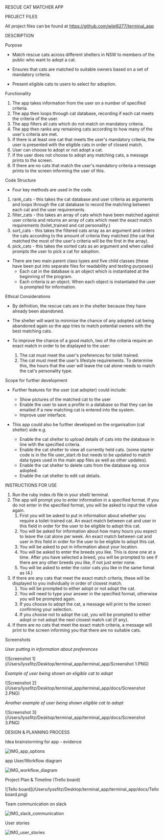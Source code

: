 RESCUE CAT MATCHER APP



PROJECT FILES

All project files can be found at https://github.com/wlei6277/terminal_app



DESCRIPTION

Purpose

- Match rescue cats across different shelters in NSW to members of the public who want to adopt a cat. 

- Ensures that cats are matched to suitable owners based on a set of mandatory criteria.

- Present eligible cats to users to select for adoption.

  

Functionality

1. The app takes information from the user on a number of specified criteria.
2. The app then loops through cat database, recording if each cat meets the criteria of the user.
3. The app filters all cats which do not match on mandatory criteria.
4. The app then ranks any remaining cats according to how many of the user's criteria are met.
5. If there is at least one cat that meets the user's mandatory criteria, the user is presented with the eligible cats in order of closest match. 
6. User can choose to adopt or not adopt a cat. 
7. If the user does not choose to adopt any matching cats, a message prints to the screen.
8. If there are no cats that match the user's mandatory criteria a message prints to the screen informing the user of this. 



Code Structure

* Four key methods are used in the code. 

1. rank_cats - this takes the cat database and user criteria as arguments and loops through the cat database to record the matching between each cat and the user requirements. 
2. filter_cats - this takes an array of cats which have been matched against user criteria and returns an array of cats which meet the exact match requirements (toilet_trained and cat personality.) 
3. sort_cats - this takes the filtered cats array as an argument and orders the cats according to the amount of criteria they matched (the cat that matched the most of the user's criteria will be the first in the array).
4. pick_cats - this takes the sorted cats as an argument and when called prompts the user to pick a cat for adoption. 

* There are two main parent class types and five child classes (these have been put into separate files for readability and testing purposes)
  * Each cat in the database is an object which is instantiated at the beginning of the program.
  * Each criteria is an object. When each object is instantiated the user is prompted for information. 



Ethical Considerations

* By definition, the rescue cats are in the shelter because they have already been abandoned.

* The shelter will want to minimise the chance of any adopted cat being abandoned again so the app tries to match potential owners with the best matching cats.

* To improve the chance of a good match, two of the criteria require an exact match in order to be displayed to the user:

  1. The cat must meet the user's preferences for toilet trained. 
  2. The cat must meet the user's lifestyle requirements. To determine this, the hours that the user will leave the cat alone needs to match the cat's personality type. 

  

Scope for further development 

* Further features for the user (cat adopter) could include:

  - Show pictures of the matched cat to the user
  - Enable the user to save a profile in a database so that they can be emailed if a new matching cat is entered into the system. 
  - Improve user interface.

* This app could also be further developed on the organisation (cat shelter) side e.g.

  * Enable the cat shelter to upload details of cats into the database in line with the specified criteria.
  * Enable the cat shelter to view all currently held cats. (some starter code is in the file user_start.rb but needs to be updated to match data types used in the main app files as well as other updates).
  * Enable the cat shelter to delete cats from the database eg. once adopted.
  * Enable the cat shelter to edit cat details. 

  

INSTRUCTIONS FOR USE

1. Run the ruby index.rb file in your shell/ terminal.
2. The app will prompt you to enter information in a specified format. If you do not enter in the specified format, you will be asked to input the value again.
   1. First you will be asked to put in information about whether you require a toilet-trained cat. An exact match between cat and user in this field in order for the user to be eligible to adopt this cat.   
   2. You will be asked for information about how many hours you expect to leave the cat alone per week. An exact match between cat and user in this field in order for the user to be eligible to adopt this cat.    
   3. You will be asked to put in information about your location. 
   4. You will be asked to enter the breeds you like. This is done one at a time. After you have selected a breed, you will be prompted to see if there are any other breeds you like, if not just enter none.
   5. You will be asked to enter the color cats you like in the same fomat as (4.)
3. If there are any cats that meet the exact match criteria, these will be displayed to you individually in order of closest match. 
   1. You will be prompted to either adopt or not adopt the cat.
   2. You will need to type your answer in the specified format, otherwise you will be prompted again.
   3. If you choose to adopt the cat, a message will print to the screen confirming your selection. 
   4. If you choose not to adopt the cat, you will be prompted to either adopt or not adopt the next closest match cat (if any). 
4. If there are no cats that meet the exact match criteria, a message will print to the screen informing you that there are no suitable cats. 



Screenshots

*User putting in information about preferences*

![Screenshot 1](/Users/lyssfitz/Desktop/terminal_app/terminal_app/Screenshot 1.PNG)

*Example of user being shown an eligible cat to adopt*

![Screenshot 2](/Users/lyssfitz/Desktop/terminal_app/terminal_app/docs/Screenshot 2.PNG)

*Another example of user being shown eligible cat to adopt*

![Screenshot 3](/Users/lyssfitz/Desktop/terminal_app/terminal_app/docs/Screenshot 3.PNG)

DESIGN & PLANNING PROCESS

Idea brainstorming for app - evidence

![IMG_app_options](/Users/lyssfitz/Desktop/terminal_app/terminal_app/docs/IMG_app_options.jpg)

app User/Workflow diagram 

![IMG_workflow_diagram](/Users/lyssfitz/Desktop/terminal_app/terminal_app/docs/IMG_workflow_diagram.jpeg)

Project Plan & Timeline (Trello board)

![Tello board](/Users/lyssfitz/Desktop/terminal_app/terminal_app/docs/Tello board.png)



Team communication on slack

![IMG_slack_communication](/Users/lyssfitz/Desktop/terminal_app/terminal_app/docs/IMG_slack_communication.png)



User stories

![IMG_user_stories](/Users/lyssfitz/Desktop/terminal_app/terminal_app/docs/IMG_user_stories.jpeg)
